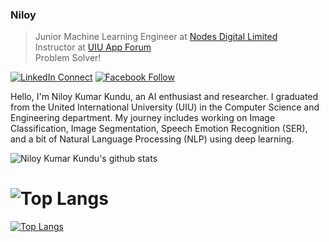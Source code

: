 ### Niloy
> Junior Machine Learning Engineer at [Nodes Digital Limited](https://nodesdigitalbd.com/) <br>
> Instructor at [UIU App Forum](https://appf.uiu.ac.bd/) <br/>
> Problem Solver!

[![LinkedIn Connect](http://img.shields.io/badge/%20-Connect-black?color=14171A&labelColor=212121&logo=linkedin&logoColor=ffffff)](https://www.linkedin.com/in/niloykk)    [![Facebook Follow](http://img.shields.io/badge/%20-Connect-black?color=14171A&labelColor=1976d2&logo=facebook&logoColor=ffffff)](https://www.facebook.com/NiloyKK)

Hello, I'm Niloy Kumar Kundu, an AI enthusiast and researcher. I graduated from the United International University (UIU) in the Computer Science and Engineering department. My journey includes working on Image Classification, Image Segmentation, Speech Emotion Recognition (SER), and a bit of Natural Language Processing (NLP) using deep learning.


![Niloy Kumar Kundu's github stats](https://github-readme-stats.vercel.app/api?username=niloykumarkundu&show_icons=true&theme=gotham) 
# ![Top Langs](https://github-readme-stats.vercel.app/api/top-langs/?username=niloykumarkundu&layout=compact&theme=gotham)
[![Top Langs](https://github-readme-stats.vercel.app/api/top-langs/?username=anuraghazra&layout=pie)](https://github.com/anuraghazra/github-readme-stats)
